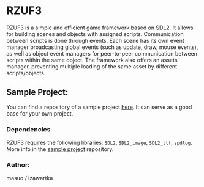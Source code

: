 # RZUF3

RZUF3 is a simple and efficient game framework based on SDL2. It allows for building scenes and objects with assigned scripts. Communication between scripts is done through events. Each scene has its own event manager broadcasting global events (such as update, draw, mouse events), as well as object event managers for peer-to-peer communication between scripts within the same object. The framework also offers an assets manager, preventing multiple loading of the same asset by different scripts/objects.

## Sample Project:
You can find a repository of a sample project [here](https://github.com/izawartka/siudemka). It can serve as a good base for your own project.

### Dependencies
RZUF3 requires the following libraries: `SDL2`, `SDL2_image`, `SDL2_ttf`, `spdlog`. More info in the [sample project](https://github.com/izawartka/siudemka) repository.

### Author:
masuo / izawartka
